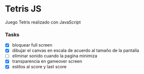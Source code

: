 # Tetris JS
Juego Tetris realizado con JavaScript

### Tasks
- [x] bloquear full screen
- [x] dibujar el canvas en escala de acuerdo al tamaño de la pantalla
- [ ] eliminar sonido cuando la pagina minimiza
- [x] transparencia en gameover screen
- [x] estilos al score y last score